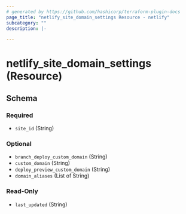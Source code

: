 ```yaml
---
# generated by https://github.com/hashicorp/terraform-plugin-docs
page_title: "netlify_site_domain_settings Resource - netlify"
subcategory: ""
description: |-
  
---
```


# netlify_site_domain_settings (Resource)





<!-- schema generated by tfplugindocs -->
## Schema

### Required

- `site_id` (String)

### Optional

- `branch_deploy_custom_domain` (String)
- `custom_domain` (String)
- `deploy_preview_custom_domain` (String)
- `domain_aliases` (List of String)

### Read-Only

- `last_updated` (String)
